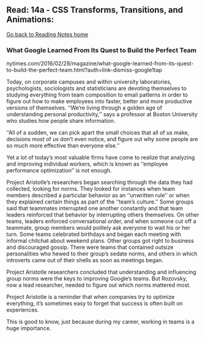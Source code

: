 ## Read: 14a - CSS Transforms, Transitions, and Animations:
[Go back to Reading Notes home](README.md)

<b><h3>What Google Learned From Its Quest to Build the Perfect Team</h3></b>
nytimes.com/2016/02/28/magazine/what-google-learned-from-its-quest-to-build-the-perfect-team.html?auth=link-dismiss-google1tap

Today, on corporate campuses and within university laboratories, psychologists, sociologists and statisticians are devoting themselves to studying everything from team composition to email patterns in order to figure out how to make employees into faster, better and more productive versions of themselves. ‘‘We’re living through a golden age of understanding personal productivity,’’ says a professor at Boston University who studies how people share information. 

‘‘All of a sudden, we can pick apart the small choices that all of us make, decisions most of us don’t even notice, and figure out why some people are so much more effective than everyone else.’’

Yet a lot of today’s most valuable firms have come to realize that analyzing and improving individual workers, which is known as ‘‘employee performance optimization’’ is not enough.

Project Aristotle’s researchers began searching through the data they had collected, looking for norms. They looked for instances when team members described a particular behavior as an ‘‘unwritten rule’’ or when they explained certain things as part of the ‘‘team’s culture.’’ Some groups said that teammates interrupted one another constantly and that team leaders reinforced that behavior by interrupting others themselves. On other teams, leaders enforced conversational order, and when someone cut off a teammate, group members would politely ask everyone to wait his or her turn. Some teams celebrated birthdays and began each meeting with informal chitchat about weekend plans. Other groups got right to business and discouraged gossip. There were teams that contained outsize personalities who hewed to their group’s sedate norms, and others in which introverts came out of their shells as soon as meetings began.

Project Aristotle researchers concluded that understanding and influencing group norms were the keys to improving Google’s teams. But Rozovsky, now a lead researcher, needed to figure out which norms mattered most.

Project Aristotle is a reminder that when companies try to optimize everything, it’s sometimes easy to forget that success is often built on experiences.

This is good to know, just because during my career, working in teams is a huge importance. 






